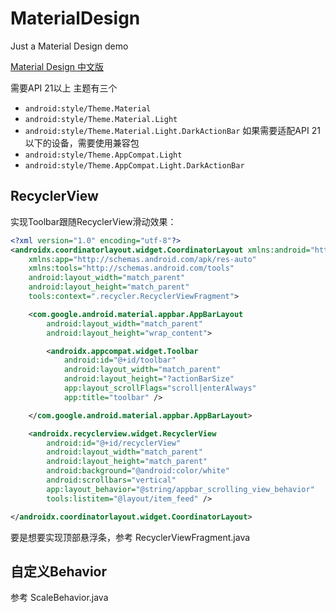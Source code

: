 # MaterialDesign
Just a Material Design demo

[Material Design 中文版](http://design.1sters.com/)

需要API 21以上
主题有三个
* `android:style/Theme.Material`
* `android:style/Theme.Material.Light`
* `android:style/Theme.Material.Light.DarkActionBar`
如果需要适配API 21以下的设备，需要使用兼容包
* `android:style/Theme.AppCompat.Light`
* `android:style/Theme.AppCompat.Light.DarkActionBar`

## RecyclerView

实现Toolbar跟随RecyclerView滑动效果：
```xml
<?xml version="1.0" encoding="utf-8"?>
<androidx.coordinatorlayout.widget.CoordinatorLayout xmlns:android="http://schemas.android.com/apk/res/android"
    xmlns:app="http://schemas.android.com/apk/res-auto"
    xmlns:tools="http://schemas.android.com/tools"
    android:layout_width="match_parent"
    android:layout_height="match_parent"
    tools:context=".recycler.RecyclerViewFragment">

    <com.google.android.material.appbar.AppBarLayout
        android:layout_width="match_parent"
        android:layout_height="wrap_content">

        <androidx.appcompat.widget.Toolbar
            android:id="@+id/toolbar"
            android:layout_width="match_parent"
            android:layout_height="?actionBarSize"
            app:layout_scrollFlags="scroll|enterAlways"
            app:title="toolbar" />

    </com.google.android.material.appbar.AppBarLayout>

    <androidx.recyclerview.widget.RecyclerView
        android:id="@+id/recyclerView"
        android:layout_width="match_parent"
        android:layout_height="match_parent"
        android:background="@android:color/white"
        android:scrollbars="vertical"
        app:layout_behavior="@string/appbar_scrolling_view_behavior"
        tools:listitem="@layout/item_feed" />

</androidx.coordinatorlayout.widget.CoordinatorLayout>
```

要是想要实现顶部悬浮条，参考 RecyclerViewFragment.java

## 自定义Behavior
参考 ScaleBehavior.java
